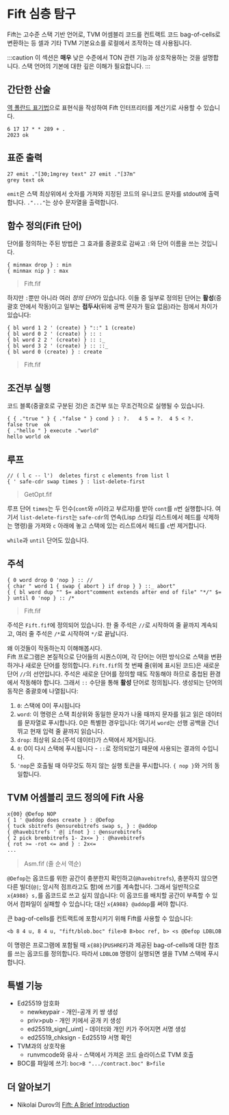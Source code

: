 # Fift 심층 탐구

Fift는 고수준 스택 기반 언어로, TVM 어셈블리 코드를 컨트랙트 코드 bag-of-cells로 변환하는 등 셀과 기타 TVM 기본요소를 로컬에서 조작하는 데 사용됩니다.

:::caution
이 섹션은 **매우** 낮은 수준에서 TON 관련 기능과 상호작용하는 것을 설명합니다.
스택 언어의 기본에 대한 깊은 이해가 필요합니다.
:::

## 간단한 산술

[역 폴란드 표기법](https://en.wikipedia.org/wiki/Reverse_Polish_notation)으로 표현식을 작성하여 Fift 인터프리터를 계산기로 사용할 수 있습니다.

```
6 17 17 * * 289 + .
2023 ok
```

## 표준 출력

```
27 emit ."[30;1mgrey text" 27 emit ."[37m"
grey text ok
```

`emit`은 스택 최상위에서 숫자를 가져와 지정된 코드의 유니코드 문자를 stdout에 출력합니다.
`."..."`는 상수 문자열을 출력합니다.

## 함수 정의(Fift 단어)

단어를 정의하는 주된 방법은 그 효과를 중괄호로 감싸고 `:`와 단어 이름을 쓰는 것입니다.

```
{ minmax drop } : min
{ minmax nip } : max
```

> Fift.fif

하지만 `:`뿐만 아니라 여러 *정의 단어*가 있습니다. 이들 중 일부로 정의된 단어는 **활성**(중괄호 안에서 작동)이고 일부는 **접두사**(뒤에 공백 문자가 필요 없음)라는 점에서 차이가 있습니다:

```
{ bl word 1 2 ' (create) } "::" 1 (create)
{ bl word 0 2 ' (create) } :: :
{ bl word 2 2 ' (create) } :: :_
{ bl word 3 2 ' (create) } :: ::_
{ bl word 0 (create) } : create
```

> Fift.fif

## 조건부 실행

코드 블록(중괄호로 구분된 것)은 조건부 또는 무조건적으로 실행될 수 있습니다.

```
{ { ."true " } { ."false " } cond } : ?.   4 5 = ?.  4 5 < ?.
false true  ok
{ ."hello " } execute ."world"
hello world ok
```

## 루프

```
// ( l c -- l')  deletes first c elements from list l
{ ' safe-cdr swap times } : list-delete-first
```

> GetOpt.fif

루프 단어 `times`는 두 인수(`cont`와 `n`이라고 부르자)를 받아 `cont`를 `n`번 실행합니다.
여기서 `list-delete-first`는 `safe-cdr`의 연속(Lisp 스타일 리스트에서 헤드를 삭제하는 명령)을 가져와 `c` 아래에 놓고 스택에 있는 리스트에서 헤드를 `c`번 제거합니다.

`while`과 `until` 단어도 있습니다.

## 주석

```
{ 0 word drop 0 'nop } :: //
{ char " word 1 { swap { abort } if drop } } ::_ abort"
{ { bl word dup "" $= abort"comment extends after end of file" "*/" $= } until 0 'nop } :: /*
```

> Fift.fif

주석은 `Fift.fif`에 정의되어 있습니다. 한 줄 주석은 `//`로 시작하여 줄 끝까지 계속되고, 여러 줄 주석은 `/*`로 시작하여 `*/`로 끝납니다.

왜 이것들이 작동하는지 이해해봅시다.\
Fift 프로그램은 본질적으로 단어들의 시퀀스이며, 각 단어는 어떤 방식으로 스택을 변환하거나 새로운 단어를 정의합니다. `Fift.fif`의 첫 번째 줄(위에 표시된 코드)은 새로운 단어 `//`의 선언입니다.
주석은 새로운 단어를 정의할 때도 작동해야 하므로 중첩된 환경에서 작동해야 합니다. 그래서 `::` 수단을 통해 **활성** 단어로 정의됩니다. 생성되는 단어의 동작은 중괄호에 나열됩니다:

1. `0`: 스택에 0이 푸시됩니다
2. `word`: 이 명령은 스택 최상위와 동일한 문자가 나올 때까지 문자를 읽고 읽은 데이터를 문자열로 푸시합니다. 0은 특별한 경우입니다: 여기서 `word`는 선행 공백을 건너뛰고 현재 입력 줄 끝까지 읽습니다.
3. `drop`: 최상위 요소(주석 데이터)가 스택에서 제거됩니다.
4. `0`: 0이 다시 스택에 푸시됩니다 - `::`로 정의되었기 때문에 사용되는 결과의 수입니다.
5. `'nop`은 호출될 때 아무것도 하지 않는 실행 토큰을 푸시합니다. `{ nop }`와 거의 동일합니다.

## TVM 어셈블리 코드 정의에 Fift 사용

```
x{00} @Defop NOP
{ 1 ' @addop does create } : @Defop
{ tuck sbitrefs @ensurebitrefs swap s, } : @addop
{ @havebitrefs ' @| ifnot } : @ensurebitrefs
{ 2 pick brembitrefs 1- 2x<= } : @havebitrefs
{ rot >= -rot <= and } : 2x<=
...
```

> Asm.fif (줄 순서 역순)

`@Defop`는 옵코드를 위한 공간이 충분한지 확인하고(`@havebitrefs`), 충분하지 않으면 다른 빌더(`@|`; 암시적 점프라고도 함)에 쓰기를 계속합니다. 그래서 일반적으로 `x{A988} s,`를 옵코드로 쓰고 싶지 않습니다: 이 옵코드를 배치할 공간이 부족할 수 있어서 컴파일이 실패할 수 있습니다; 대신 `x{A988} @addop`를 써야 합니다.

큰 bag-of-cells를 컨트랙트에 포함시키기 위해 Fift를 사용할 수 있습니다:

```
<b 8 4 u, 8 4 u, "fift/blob.boc" file>B B>boc ref, b> <s @Defop LDBLOB
```

이 명령은 프로그램에 포함될 때 `x{88}`(`PUSHREF`)과 제공된 bag-of-cells에 대한 참조를 쓰는 옵코드를 정의합니다. 따라서 `LDBLOB` 명령이 실행되면 셀을 TVM 스택에 푸시합니다.

## 특별 기능

- Ed25519 암호화
  - newkeypair - 개인-공개 키 쌍 생성
  - priv>pub   - 개인 키에서 공개 키 생성
  - ed25519_sign[_uint] - 데이터와 개인 키가 주어지면 서명 생성
  - ed25519_chksign     - Ed25519 서명 확인
- TVM과의 상호작용
  - runvmcode와 유사 - 스택에서 가져온 코드 슬라이스로 TVM 호출
- BOC를 파일에 쓰기:
  `boc>B ".../contract.boc" B>file`

## 더 알아보기

- Nikolai Durov의 [Fift: A Brief Introduction](https://docs.ton.org/fiftbase.pdf)
